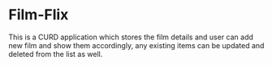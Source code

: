 # Film-Flix
This is a CURD application which stores the film details and user can add new film and show them accordingly,
any existing items can be updated and deleted from the list as well. 
